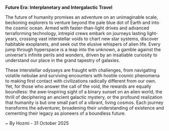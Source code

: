 
**Future Era: Interplanetary and Intergalactic Travel**

The future of humanity promises an adventure on an unimaginable scale, beckoning explorers to venture beyond the pale blue dot of Earth and into the cosmic ocean. Armed with faster-than-light drives and advanced terraforming technology, intrepid crews embark on journeys lasting light-years, crossing vast interstellar voids to chart new star systems, discover habitable exoplanets, and seek out the elusive whispers of alien life. Every jump through hyperspace is a leap into the unknown, a gamble against the universe's infinite perils and wonders, driven by an insatiable curiosity to understand our place in the grand tapestry of galaxies.

These interstellar odysseys are fraught with challenges, from navigating volatile nebulae and surviving encounters with hostile cosmic phenomena to making first contact with civilizations radically different from our own. Yet, for those who answer the call of the void, the rewards are equally boundless: the awe-inspiring sight of a binary sunset on an alien world, the thrill of deciphering an ancient galactic mystery, or the profound realization that humanity is but one small part of a vibrant, living cosmos. Each journey transforms the adventurer, broadening their understanding of existence and cementing their legacy as pioneers of a boundless future.

~ By Hozmi - 31 October 2025
